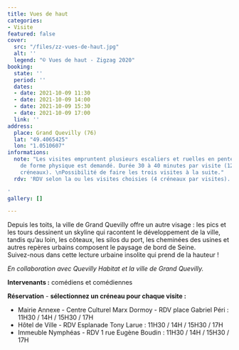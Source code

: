 ```yaml
---
title: Vues de haut
categories:
- Visite
featured: false
cover:
  src: "/files/zz-vues-de-haut.jpg"
  alt: ''
  legend: "© Vues de haut - Zigzag 2020"
booking:
  state: ''
  period: ''
  dates:
  - date: 2021-10-09 11:30
  - date: 2021-10-09 14:00
  - date: 2021-10-09 15:30
  - date: 2021-10-09 17:00
  link: ''
address:
  place: Grand Quevilly (76)
  lat: "49.4065425"
  lon: "1.0510607"
informations:
  note: "Les visites empruntent plusieurs escaliers et ruelles en pente, un minimum
    de forme physique est demandé. Durée 30 à 40 minutes par visite (12 places par
    créneaux). \nPossibilité de faire les trois visites à la suite."
  rdv: 'RDV selon la ou les visites choisies (4 créneaux par visites).

'
gallery: []

---
```

Depuis les toits, la ville de Grand Quevilly offre un autre visage : les pics et les tours dessinent un skyline qui racontent le développement de la ville, tandis qu’au loin, les côteaux, les silos du port, les cheminées des usines et autres repères urbains composent le paysage de bord de Seine.  
 Suivez-nous dans cette lecture urbaine insolite qui prend de la hauteur !

_En collaboration avec Quevilly Habitat et la ville de Grand Quevilly._

**Intervenants :** comédiens et comédiennes

**Réservation** - **sélectionnez un créneau pour chaque visite :**

* Mairie Annexe - Centre Culturel Marx Dormoy - RDV place Gabriel Péri : 11H30 / 14H / 15H30 / 17H
* Hôtel de Ville - RDV Esplanade Tony Larue : 11H30 / 14H / 15H30 / 17H
* Immeuble Nymphéas - RDV 1 rue Eugène Boudin : 11H30 / 14H / 15H30 / 17H